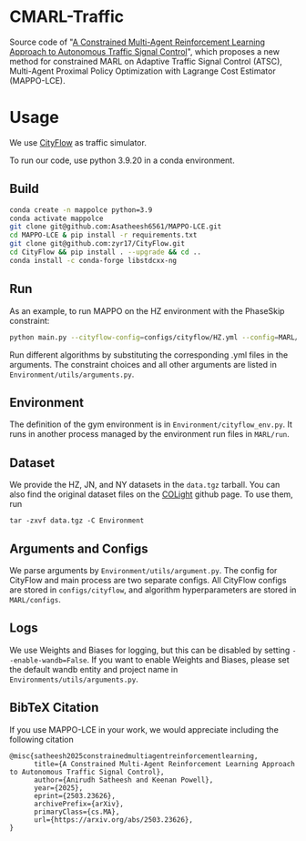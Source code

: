 # CMARL-Traffic

Source code of "[A Constrained Multi-Agent Reinforcement Learning Approach to Autonomous Traffic Signal Control](https://arxiv.org/abs/2503.23626)", which proposes a new method for constrained MARL on Adaptive Traffic Signal Control (ATSC), Multi-Agent Proximal Policy Optimization with Lagrange Cost Estimator (MAPPO-LCE).

# Usage
We use [CityFlow](https://github.com/zyr17/CityFlow) as traffic simulator.

To run our code, use python 3.9.20 in a conda environment.

## Build
``` bash
conda create -n mappolce python=3.9
conda activate mappolce
git clone git@github.com:Asatheesh6561/MAPPO-LCE.git
cd MAPPO-LCE & pip install -r requirements.txt
git clone git@github.com:zyr17/CityFlow.git
cd CityFlow && pip install . --upgrade && cd ..
conda install -c conda-forge libstdcxx-ng
```

## Run

As an example, to run MAPPO on the HZ environment with the PhaseSkip constraint:
```bash
python main.py --cityflow-config=configs/cityflow/HZ.yml --config=MARL/configs/algs/mappo.yaml --constraint=PhaseSkip
```

Run different algorithms by substituting the corresponding .yml files in the arguments. The constraint choices and all other arguments are listed in `Environment/utils/arguments.py`.

## Environment

The definition of the gym environment is in `Environment/cityflow_env.py`. It runs in another 
process managed by the environment run files in `MARL/run`.

## Dataset

We provide the HZ, JN, and NY datasets in the `data.tgz` tarball. You can also find the original dataset files on the [COLight](https://github.com/wingsweihua/colight) github page. To use them, run
```
tar -zxvf data.tgz -C Environment
```

## Arguments and Configs

We parse arguments by `Environment/utils/argument.py`. The config for CityFlow and main
process are two separate configs. All CityFlow configs are stored in 
`configs/cityflow`, and algorithm hyperparameters are stored in `MARL/configs`.

## Logs

We use Weights and Biases for logging, but this can be disabled by setting `--enable-wandb=False`.
If you want to enable Weights and Biases, please set the default wandb entity and project name in `Environments/utils/arguments.py`.

## BibTeX Citation

If you use MAPPO-LCE in your work, we would appreciate including the following citation
```
@misc{satheesh2025constrainedmultiagentreinforcementlearning,
      title={A Constrained Multi-Agent Reinforcement Learning Approach to Autonomous Traffic Signal Control}, 
      author={Anirudh Satheesh and Keenan Powell},
      year={2025},
      eprint={2503.23626},
      archivePrefix={arXiv},
      primaryClass={cs.MA},
      url={https://arxiv.org/abs/2503.23626}, 
}
```
